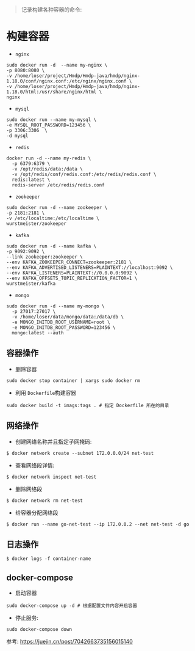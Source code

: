> 记录构建各种容器的命令:
# 构建容器
- `nginx`
```shell
sudo docker run -d  --name my-nginx \
-p 8080:8080 \
-v /home/loser/project/Hmdp/Hmdp-java/hmdp/nginx-1.18.0/conf/nginx.conf:/etc/nginx/nginx.conf \
-v /home/loser/project/Hmdp/Hmdp-java/hmdp/nginx-1.18.0/html:/usr/share/nginx/html \
nginx
```
- `mysql`
```shell
sudo docker run --name my-mysql \
-e MYSQL_ROOT_PASSWORD=123456 \ 
-p 3306:3306  \
-d mysql
```
- `redis`
```shell
docker run -d --name my-redis \
  -p 6379:6379 \
  -v /opt/redis/data:/data \
  -v /opt/redis/conf/redis.conf:/etc/redis/redis.conf \
  redis:latest \
  redis-server /etc/redis/redis.conf
```
- `zookeeper`
```shell
sudo docker run -d --name zookeeper \
-p 2181:2181 \
-v /etc/localtime:/etc/localtime \
wurstmeister/zookeeper
```
- `kafka`
```shell
sudo docker run -d --name kafka \
-p 9092:9092 \
--link zookeeper:zookeeper \
--env KAFKA_ZOOKEEPER_CONNECT=zookeeper:2181 \
--env KAFKA_ADVERTISED_LISTENERS=PLAINTEXT://localhost:9092 \
--env KAFKA_LISTENERS=PLAINTEXT://0.0.0.0:9092 \
--env KAFKA_OFFSETS_TOPIC_REPLICATION_FACTOR=1 \
wurstmeister/kafka
```
- `mongo`
```shell
sudo docker run -d --name my-mongo \
  -p 27017:27017 \
  -v /home/loser/data/mongo/data:/data/db \
  -e MONGO_INITDB_ROOT_USERNAME=root \
  -e MONGO_INITDB_ROOT_PASSWORD=123456 \
  mongo:latest --auth 
```
## 容器操作
- 删除容器
```shell
sudo docker stop container | xargs sudo docker rm
```
- 利用 `Dockerfile`构建容器
```shell
sudo docker build -t imags:tags . # 指定 Dockerfile 所在的目录
```

## 网络操作
- 创建网络名称并且指定子网掩码:
```shell
$ docker network create --subnet 172.0.0.0/24 net-test
```
- 查看网络段详情:
```shell
$ docker network inspect net-test
```
- 删除网络段
```shell
$ docker network rm net-test
```
- 给容器分配网络段
```shell
$ docker run --name go-net-test --ip 172.0.0.2 --net net-test -d go
```
## 日志操作
```shell
$ docker logs -f container-name
```
## docker-compose
- 启动容器
```shell
sudo docker-compose up -d # 根据配置文件内容开启容器
```
- 停止服务:
```shell
sudo docker-compose down
```
参考: https://juejin.cn/post/7042663735156015140
